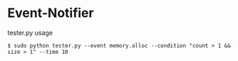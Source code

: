 # Event-Notifier

tester.py usage

    $ sudo python tester.py --event memory.alloc --condition "count > 1 && size > 1" --time 10


